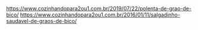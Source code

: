 https://www.cozinhandopara2ou1.com.br/2019/07/22/polenta-de-grao-de-bico/
https://www.cozinhandopara2ou1.com.br/2016/01/11/salgadinho-saudavel-de-graos-de-bico/
